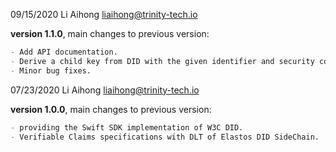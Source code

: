 09/15/2020 Li Aihong liaihong@trinity-tech.io

**version 1.1.0**, main changes to previous version:

```markdown
- Add API documentation.
- Derive a child key from DID with the given identifier and security code.
- Minor bug fixes.
```

07/23/2020 Li Aihong liaihong@trinity-tech.io

**version 1.0.0**, main changes to previous version:

```markdown
- providing the Swift SDK implementation of W3C DID.
- Verifiable Claims specifications with DLT of Elastos DID SideChain.
```

